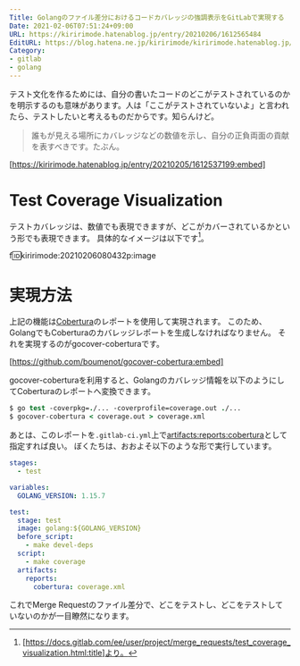 ```yaml
---
Title: Golangのファイル差分におけるコードカバレッジの強調表示をGitLabで実現する
Date: 2021-02-06T07:51:24+09:00
URL: https://kiririmode.hatenablog.jp/entry/20210206/1612565484
EditURL: https://blog.hatena.ne.jp/kiririmode/kiririmode.hatenablog.jp/atom/entry/26006613687872087
Category:
- gitlab
- golang
---
```


テスト文化を作るためには、自分の書いたコードのどこがテストされているのかを明示するのも意味があります。人は「ここがテストされていないよ」と言われたら、テストしたいと考えるものだからです。知らんけど。

> 誰もが見える場所にカバレッジなどの数値を示し、自分の正負両面の貢献を表すべきです。たぶん。

[https://kiririmode.hatenablog.jp/entry/20210205/1612537199:embed]

# Test Coverage Visualization

テストカバレッジは、数値でも表現できますが、どこがカバーされているかという形でも表現できます。
具体的なイメージは以下です[^1]。

[^1]: [https://docs.gitlab.com/ee/user/project/merge_requests/test_coverage_visualization.html:title]より。

f:id:kiririmode:20210206080432p:image

# 実現方法

上記の機能は[Cobertura](https://cobertura.github.io/cobertura/)のレポートを使用して実現されます。
このため、GolangでもCoberturaのカバレッジレポートを生成しなければなりません。
それを実現するのがgocover-coberturaです。

[https://github.com/boumenot/gocover-cobertura:embed]

gocover-coberturaを利用すると、Golangのカバレッジ情報を以下のようにしてCoberturaのレポートへ変換できます。

```tcsh
$ go test -coverpkg=./... -coverprofile=coverage.out ./...
$ gocover-cobertura < coverage.out > coverage.xml
```

あとは、このレポートを`.gitlab-ci.yml`上で[artifacts:reports:cobertura](https://gitlab-docs.creationline.com/ee/ci/yaml/#artifactsreports)として指定すれば良い。
ぼくたちは、おおよそ以下のような形で実行しています。

```yaml
stages:
  - test

variables:
  GOLANG_VERSION: 1.15.7

test:
  stage: test
  image: golang:${GOLANG_VERSION}
  before_script:
    - make devel-deps
  script:
    - make coverage
  artifacts:
    reports:
      cobertura: coverage.xml
```

これでMerge Requestのファイル差分で、どこをテストし、どこをテストしていないのかが一目瞭然になります。
